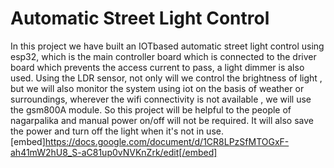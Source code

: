 # Automatic Street Light Control
In this project we have built an IOTbased automatic street light control using esp32, which is the main controller board which is connected to the driver board which prevents the access current to pass, a light dimmer is also used.
Using the LDR sensor, not only will we control the brightness of light , but we will also monitor the system using iot on the basis of weather or surroundings, wherever the wifi connectivity is not available , we will use the gsm800A
module.
So this project will be helpful to the people of nagarpalika and manual power on/off will not be required. It will also save the power and turn off the light when it's not in use.
[embed]https://docs.google.com/document/d/1CR8LPzSfMTOGxF-ah41mW2hU8_S-aC81up0vNVKnZrk/edit[/embed]
